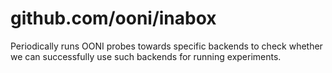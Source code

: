# github.com/ooni/inabox

Periodically runs OONI probes towards specific backends to check whether we
can successfully use such backends for running experiments.
